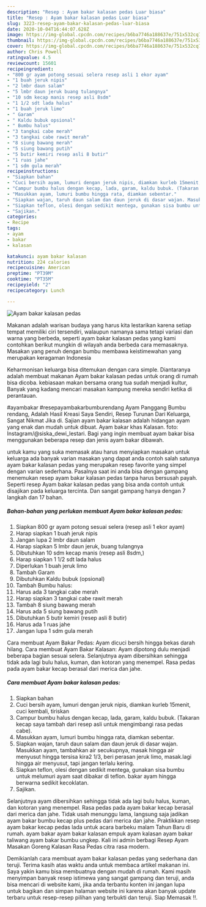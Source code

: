 ```yaml
---
description: "Resep : Ayam bakar kalasan pedas Luar biasa"
title: "Resep : Ayam bakar kalasan pedas Luar biasa"
slug: 3223-resep-ayam-bakar-kalasan-pedas-luar-biasa
date: 2020-10-04T16:44:07.628Z
image: https://img-global.cpcdn.com/recipes/b6ba7746a188637e/751x532cq70/ayam-bakar-kalasan-pedas-foto-resep-utama.jpg
thumbnail: https://img-global.cpcdn.com/recipes/b6ba7746a188637e/751x532cq70/ayam-bakar-kalasan-pedas-foto-resep-utama.jpg
cover: https://img-global.cpcdn.com/recipes/b6ba7746a188637e/751x532cq70/ayam-bakar-kalasan-pedas-foto-resep-utama.jpg
author: Chris Powell
ratingvalue: 4.5
reviewcount: 15601
recipeingredient:
- "800 gr ayam potong sesuai selera resep asli 1 ekor ayam"
- "1 buah jeruk nipis"
- "2 lmbr daun salam"
- "5 lmbr daun jeruk buang tulangnya"
- "10 sdm kecap manis resep asli 8sdm"
- "1 1/2 sdt lada halus"
- "1 buah jeruk limo"
- " Garam"
- " Kaldu bubuk opsional"
- " Bumbu halus"
- "3 tangkai cabe merah"
- "3 tangkai cabe rawit merah"
- "8 siung bawang merah"
- "5 siung bawang putih"
- "5 butir kemiri resep asli 8 butir"
- "1 ruas jahe"
- "1 sdm gula merah"
recipeinstructions:
- "Siapkan bahan"
- "Cuci bersih ayam, lumuri dengan jeruk nipis, diamkan kurleb 15menit, cuci kembali, tiriskan"
- "Campur bumbu halus dengan kecap, lada, garam, kaldu bubuk. (Takaran kecap saya tambah dari resep asli untuk mengimbangi rasa pedas cabe)."
- "Masukkan ayam, lumuri bumbu hingga rata, diamkan sebentar."
- "Siapkan wajan, taruh daun salam dan daun jeruk di dasar wajan. Masukkan ayam, tambahkan air secukupnya, masak hingga air menyusut hingga tersisa kira2 1/3, beri perasan jeruk limo, masak.lagi hingga air menyusut, tapi jangan terlalu kering."
- "Siapkan teflon, olesi dengan sedikit mentega, gunakan sisa bumbu untuk melumuri ayam saat dibakar di teflon. bakar ayam hingga berwarna sedikit kecoklatan."
- "Sajikan."
categories:
- Recipe
tags:
- ayam
- bakar
- kalasan

katakunci: ayam bakar kalasan 
nutrition: 224 calories
recipecuisine: American
preptime: "PT39M"
cooktime: "PT35M"
recipeyield: "2"
recipecategory: Lunch

---
```



![Ayam bakar kalasan pedas](https://img-global.cpcdn.com/recipes/b6ba7746a188637e/751x532cq70/ayam-bakar-kalasan-pedas-foto-resep-utama.jpg)

Makanan adalah warisan budaya yang harus kita lestarikan karena setiap tempat memiliki ciri tersendiri, walaupun namanya sama tetapi variasi dan warna yang berbeda, seperti ayam bakar kalasan pedas yang kami contohkan berikut mungkin di wilayah anda berbeda cara memasaknya. Masakan yang penuh dengan bumbu membawa keistimewahan yang merupakan keragaman Indonesia

Keharmonisan keluarga bisa ditemukan dengan cara simple. Diantaranya adalah membuat makanan Ayam bakar kalasan pedas untuk orang di rumah bisa dicoba. kebiasaan makan bersama orang tua sudah menjadi kultur, Banyak yang kadang mencari masakan kampung mereka sendiri ketika di perantauan.

#ayambakar #resepayambakarbumburendang Ayam Panggang Bumbu rendang, Adalah Hasil Kreasi Saya Sendiri, Resep Turunan Dari Keluarga, Sangat Nikmat Jika di. Sajian ayam bakar kalasan adalah hidangan ayam yang enak dan mudah untuk dibuat. Ayam bakar khas Kalasan. foto: Instagram/@siska_dewi_lestari. Bagi yang ingin membuat ayam bakar bisa menggunakan beberapa resep dan jenis ayam bakar dibawah.

untuk kamu yang suka memasak atau harus menyiapkan masakan untuk keluarga ada banyak varian masakan yang dapat anda contoh salah satunya ayam bakar kalasan pedas yang merupakan resep favorite yang simpel dengan varian sederhana. Pasalnya saat ini anda bisa dengan gampang menemukan resep ayam bakar kalasan pedas tanpa harus bersusah payah.
Seperti resep Ayam bakar kalasan pedas yang bisa anda contoh untuk disajikan pada keluarga tercinta. Dan sangat gampang hanya dengan 7 langkah dan 17 bahan.


<!--inarticleads1-->

##### Bahan-bahan yang perlukan membuat Ayam bakar kalasan pedas:

1. Siapkan 800 gr ayam potong sesuai selera (resep asli 1 ekor ayam)
1. Harap siapkan 1 buah jeruk nipis
1. Jangan lupa 2 lmbr daun salam
1. Harap siapkan 5 lmbr daun jeruk, buang tulangnya
1. Dibutuhkan 10 sdm kecap manis (resep asli 8sdm,)
1. Harap siapkan 1 1/2 sdt lada halus
1. Diperlukan 1 buah jeruk limo
1. Tambah  Garam
1. Dibutuhkan  Kaldu bubuk (opsional)
1. Tambah  Bumbu halus:
1. Harus ada 3 tangkai cabe merah
1. Harap siapkan 3 tangkai cabe rawit merah
1. Tambah 8 siung bawang merah
1. Harus ada 5 siung bawang putih
1. Dibutuhkan 5 butir kemiri (resep asli 8 butir)
1. Harus ada 1 ruas jahe
1. Jangan lupa 1 sdm gula merah


Cara membuat Ayam Bakar Pedas: Ayam dicuci bersih hingga bekas darah hilang. Cara membuat Ayam Bakar Kalasan: Ayam dipotong dulu menjadi beberapa bagian sesuai selera. Selanjutnya ayam dibersihkan sehingga tidak ada lagi bulu halus, kuman, dan kotoran yang menempel. Rasa pedas pada ayam bakar kecap berasal dari merica dan jahe. 

<!--inarticleads2-->

##### Cara membuat  Ayam bakar kalasan pedas:

1. Siapkan bahan
1. Cuci bersih ayam, lumuri dengan jeruk nipis, diamkan kurleb 15menit, cuci kembali, tiriskan
1. Campur bumbu halus dengan kecap, lada, garam, kaldu bubuk. (Takaran kecap saya tambah dari resep asli untuk mengimbangi rasa pedas cabe).
1. Masukkan ayam, lumuri bumbu hingga rata, diamkan sebentar.
1. Siapkan wajan, taruh daun salam dan daun jeruk di dasar wajan. Masukkan ayam, tambahkan air secukupnya, masak hingga air menyusut hingga tersisa kira2 1/3, beri perasan jeruk limo, masak.lagi hingga air menyusut, tapi jangan terlalu kering.
1. Siapkan teflon, olesi dengan sedikit mentega, gunakan sisa bumbu untuk melumuri ayam saat dibakar di teflon. bakar ayam hingga berwarna sedikit kecoklatan.
1. Sajikan.


Selanjutnya ayam dibersihkan sehingga tidak ada lagi bulu halus, kuman, dan kotoran yang menempel. Rasa pedas pada ayam bakar kecap berasal dari merica dan jahe. Tidak usah menunggu lama, langsung saja jadikan ayam bakar bumbu kecap plus pedas dari merica dan jahe. Praktikkan resep ayam bakar kecap pedas lada untuk acara barbeku malam Tahun Baru di rumah. ayam bakar ayam bakar kalasan empuk ayam kalasan ayam bakar taliwang ayam bakar bumbu ungkep. Kali ini admin berbagi Resep Ayam Masakan Goreng Kalasan Rasa Pedas citra rasa modern. 

Demikianlah cara membuat ayam bakar kalasan pedas yang sederhana dan teruji. Terima kasih atas waktu anda untuk membaca artikel makanan ini. Saya yakin kamu bisa membuatnya dengan mudah di rumah. Kami masih menyimpan banyak resep istimewa yang sangat gampang dan teruji, anda bisa mencari di website kami, jika anda terbantu konten ini jangan lupa untuk bagikan dan simpan halaman website ini karena akan banyak update terbaru untuk resep-resep pilihan yang terbukti dan teruji. Siap Memasak !!. 
